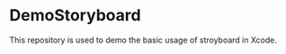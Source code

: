DemoStoryboard
==============

This repository is used to demo the basic usage of stroyboard in Xcode.
